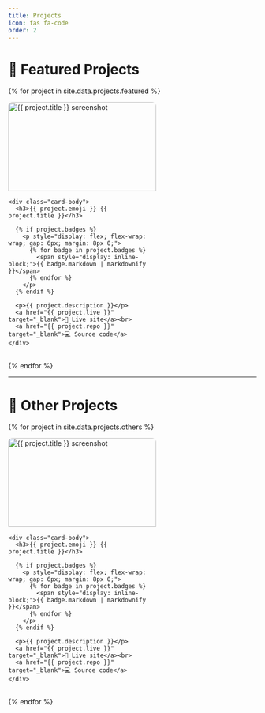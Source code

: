 ```yaml
---
title: Projects
icon: fas fa-code
order: 2
---
```


# 🚀 Featured Projects

<div class="d-flex flex-wrap justify-start" style="gap: 1.5rem;">

{% for project in site.data.projects.featured %}
  <div class="card" style="width: 300px; padding-bottom: 1rem;">
    <img src="{{ project.image }}"
         alt="{{ project.title }} screenshot"
         loading="lazy"
         style="width: 100%; height: 180px; object-fit: cover; border-radius: 0.5rem 0.5rem 0 0; border-bottom: 1px solid #eee;" />

    <div class="card-body">
      <h3>{{ project.emoji }} {{ project.title }}</h3>

      {% if project.badges %}
        <p style="display: flex; flex-wrap: wrap; gap: 6px; margin: 8px 0;">
          {% for badge in project.badges %}
            <span style="display: inline-block;">{{ badge.markdown | markdownify }}</span>
          {% endfor %}
        </p>
      {% endif %}

      <p>{{ project.description }}</p>
      <a href="{{ project.live }}" target="_blank">🔗 Live site</a><br>
      <a href="{{ project.repo }}" target="_blank">💻 Source code</a>
    </div>
  </div>
{% endfor %}

</div>

---

# 🧰 Other Projects

<div class="d-flex flex-wrap justify-start" style="gap: 1.5rem;">

{% for project in site.data.projects.others %}
  <div class="card" style="width: 300px; padding-bottom: 1rem;">
    <img src="{{ project.image }}"
         alt="{{ project.title }} screenshot"
         loading="lazy"
         style="width: 100%; height: 180px; object-fit: cover; border-radius: 0.5rem 0.5rem 0 0; border-bottom: 1px solid #eee;" />

    <div class="card-body">
      <h3>{{ project.emoji }} {{ project.title }}</h3>

      {% if project.badges %}
        <p style="display: flex; flex-wrap: wrap; gap: 6px; margin: 8px 0;">
          {% for badge in project.badges %}
            <span style="display: inline-block;">{{ badge.markdown | markdownify }}</span>
          {% endfor %}
        </p>
      {% endif %}

      <p>{{ project.description }}</p>
      <a href="{{ project.live }}" target="_blank">🔗 Live site</a><br>
      <a href="{{ project.repo }}" target="_blank">💻 Source code</a>
    </div>
  </div>
{% endfor %}

</div>
